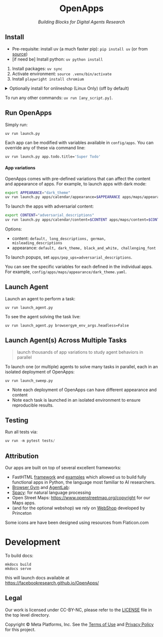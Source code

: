 

<div align="center">

 # OpenApps
 
*Building Blocks for Digital Agents Research*

</div>

## Install

- Pre-requisite: install uv (a much faster pip): `pip install uv` (or from [source](https://docs.astral.sh/uv/getting-started/installation/))
- [if need be] Install python: `uv python install`

1) Install packages: `uv sync`
2) Activate environment: `source .venv/bin/activate`
3) Install `playwright install chromium`

<details > 
<summary>
 Optionally install for onlineshop (Linux Only) (off by default)
</summary>

`Onlineshop java + spacy configuration`

4) Prepare Java, Webshop data and spacy model: `chmod +x setup.sh` and `./setup.sh`
5) Designate Java path: `source setup_javapath.sh`
6) Check `java -version` gives you `java version "21.0.1"`
7) Build search engine indexes: `chmod +x setup_pyserini.sh` and `./setup_pyserini.sh`

**Congratulations! The onlineshop is ready to be used. Remember in future, always run `source setup_javapath.sh` to configure Java path before launching onlineshop-related tasks.**

`Map planning usage`

Prerequisite: Java 21.
- Note. By default it is turned off (see `config/apps/maps/default.yaml`); if turned on, wait for ~30 seconds for the planner to run in the backend.

8) Navigate to map: `cd src/web_agent_playground/playground_server/map_app/`
9) Grant access and download necessary files: `chmod +x setup_planner.sh` and `./setup_planner.sh`

Finally, launch with
```
uv run launch_experiment.py only_run_apps=True mode=aws_a100_cpu_only use_wandb=False apps.onlineshop.enable=True
```
</details>

To run any other commands: `uv run [any_script.py]`.

## Run OpenApps

Simply run:

```bash
uv run launch.py 
```

Each app can be modified with variables available in `config/apps`. You can override any of these via command line:

```bash
uv run launch.py app.todo.title='Super Todo'
```

#### App variations
OpenApps comes with pre-defined variations that can affect the content and appearance of apps. For example, to launch apps with dark mode:

```bash
export APPEARANCE="dark_theme" 
uv run launch.py apps/calendar/appearance=$APPEARANCE apps/maps/appearance=$APPEARANCE apps/start_page/appearance=$APPEARANCE apps/messenger/appearance=$APPEARANCE
```

To launch the apps with adversarial content:
```bash
export CONTENT="adversarial_descriptions" 
uv run launch.py apps/calendar/content=$CONTENT apps/maps/content=$CONTENT apps/start_page/content=$CONTENT apps/messenger/content=$CONTENT apps/todo/content=$CONTENT apps/pop_ups=$CONTENT
```

Options:
- content: `default, long_descriptions, german, misleading_descriptions`
- appearance: `default, dark_theme, black_and_white, challenging_font`

To launch popups, set `apps/pop_ups=adversarial_descriptions`.

You can see the specific variables for each defined in the individual apps. For example, `config/apps/maps/appearance/dark_theme.yaml`.

## Launch Agent

Launch an agent to perform a task:

```
uv run launch_agent.py
```

To see the agent solving the task live:
```
uv run launch_agent.py browsergym_env_args.headless=False
```

## Launch Agent(s) Across Multiple Tasks
> launch thousands of app variations to study agent behaviors in parallel

To launch one (or multiple) agents to solve many tasks in parallel, each in an isolated deployment of OpenApps:

```
uv run launch_sweep.py
```

* Note each deployment of OpenApps can have different appearance and content
* Note each task is launched in an isolated environment to ensure reproducible results.

## Testing

Run all tests via:

```python
uv run -m pytest tests/
```


## Attribution

Our apps are built on top of several excellent frameworks:  

- FastHTML [framework](https://github.com/AnswerDotAI/fasthtml) and [examples](https://github.com/AnswerDotAI/fasthtml-example) which allowed us to build fully functional apps in Python, the language most familiar to AI researchers.
- [Browser Gym](https://github.com/ServiceNow/BrowserGym/blob/main/LICENSE) and [AgentLab](https://github.com/ServiceNow/AgentLab/blob/main/LICENSE):
- [Spacy](https://github.com/innoq/spacy/blob/main/LICENSE): for natural language processing
- Open Street Maps: https://www.openstreetmap.org/copyright for our Maps apps.
- (and for the optional webshop) we rely on [WebShop](https://github.com/princeton-nlp/WebShop/blob/master/LICENSE.md) developed by Princeton 

Some icons are have been designed using resources from Flaticon.com

# Development

To build docs:

```
mkdocs build
mkdocs serve
``` 

this will launch docs available at https://facebookresearch.github.io/OpenApps/


## Legal

Our work is licensed under CC-BY-NC, please refer to the [LICENSE](LICENSE) file in the top level directory.

Copyright © Meta Platforms, Inc. See the [Terms of Use](https://opensource.fb.com/legal/terms/) and [Privacy Policy](https://opensource.fb.com/legal/privacy/) for this project.

